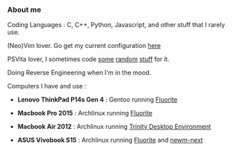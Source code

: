 ### About me

Coding Languages : C, C++, Python, Javascript, and other stuff that I rarely use.

(Neo)Vim lover. Go get my current configuration [here](https://github.com/L0Wigh/LynxVim)

PSVita lover, I sometimes code [some](https://github.com/L0Wigh/Heboris-Vita) [random](https://github.com/L0Wigh/Cambridge-Vita) [stuff](https://github.com/l0wigh/CatacombVita) for it.

Doing Reverse Engineering when I'm in the mood.

Computers I have and use :

- **Lenovo ThinkPad P14s Gen 4**   : Gentoo running [Fluorite](https://github.com/L0Wigh/Fluorite)

- **Macbook Pro 2015**             : Archlinux running [Fluorite](https://github.com/L0Wigh/Fluorite)

- **Macbook Air 2012**             : Archlinux running [Trinity Desktop Environment](https://www.trinitydesktop.org/)

- **ASUS Vivobook S15**            : Archlinux running [Fluorite](https://github.com/L0Wigh/Fluorite) and [newm-next](https://github.com/newm-next/newm-next)
